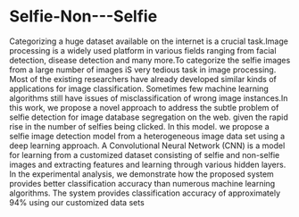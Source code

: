 # Selfie-Non---Selfie

Categorizing a huge dataset available on the internet is a crucial task.Image processing is a
widely used platform in various fields ranging from facial detection, disease detection and many
more.To categorize the selfie images from a large number of images iS very tedious task in
image processing. Most of the existing researchers have already developed similar kinds of
applications for image classification. Sometimes few machine learning algorithms still have
issues of misclassification of wrong image instances.In this work, we propose a novel approach
to address the subtle problem of selfie detection for image database segregation on the web.
given the rapid rise in the number of selfies being clicked. In this model. we propose a selfie
image detection model from a heterogeneous image data set using a deep learning approach. A
Convolutional Neural Network (CNN) is a model for learning from a customized dataset
consisting of selfie and non-selfie images and extracting features and learning through various
hidden layers. In the experimental analysis, we demonstrate how the proposed system provides
better classification accuracy than numerous machine learning algorithms. The system provides
classification accuracy of approximately 94% using our customized data sets
